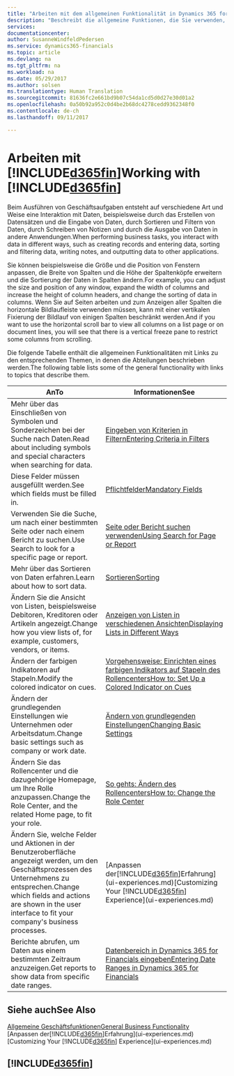 ```yaml
---
title: "Arbeiten mit dem allgemeinen Funktionalität in Dynamics 365 for Financials | Microsoft Docs"
description: "Beschreibt die allgemeine Funktionen, die Sie verwenden, um die Daten in den Finanzverhältnissen für Aktivitäten, wie Eingabe von Werten, Sortieren von Daten und Ändern von Ansichten auszuführen."
services: 
documentationcenter: 
author: SusanneWindfeldPedersen
ms.service: dynamics365-financials
ms.topic: article
ms.devlang: na
ms.tgt_pltfrm: na
ms.workload: na
ms.date: 05/29/2017
ms.author: solsen
ms.translationtype: Human Translation
ms.sourcegitcommit: 81636fc2e661bd9b07c54da1cd5d0d27e30d01a2
ms.openlocfilehash: 0a50b92a952c0d4be2b68dc4278cedd9362348f0
ms.contentlocale: de-ch
ms.lasthandoff: 09/11/2017

---
```

# <a name="working-with-included365finincludesd365finlongmdmd"></a><span data-ttu-id="64c1a-103">Arbeiten mit [!INCLUDE[d365fin](includes/d365fin_long_md.md)]</span><span class="sxs-lookup"><span data-stu-id="64c1a-103">Working with [!INCLUDE[d365fin](includes/d365fin_long_md.md)]</span></span>
<span data-ttu-id="64c1a-104">Beim Ausführen von Geschäftsaufgaben entsteht auf verschiedene Art und Weise eine Interaktion mit Daten, beispielsweise durch das Erstellen von Datensätzen und die Eingabe von Daten, durch Sortieren und Filtern von Daten, durch Schreiben von Notizen und durch die Ausgabe von Daten in andere Anwendungen.</span><span class="sxs-lookup"><span data-stu-id="64c1a-104">When performing business tasks, you interact with data in different ways, such as creating records and entering data, sorting and filtering data, writing notes, and outputting data to other applications.</span></span>

<span data-ttu-id="64c1a-105">Sie können beispielsweise die Größe und die Position von Fenstern anpassen, die Breite von Spalten und die Höhe der Spaltenköpfe erweitern und die Sortierung der Daten in Spalten ändern.</span><span class="sxs-lookup"><span data-stu-id="64c1a-105">For example, you can adjust the size and position of any window, expand the width of columns and increase the height of column headers, and change the sorting of data in columns.</span></span> <span data-ttu-id="64c1a-106">Wenn Sie auf Seiten arbeiten und zum Anzeigen aller Spalten die horizontale Bildlaufleiste verwenden müssen, kann mit einer vertikalen Fixierung der Bildlauf von einigen Spalten beschränkt werden.</span><span class="sxs-lookup"><span data-stu-id="64c1a-106">And if you want to use the horizontal scroll bar to view all columns on a list page or on document lines, you will see that there is a vertical freeze pane to restrict some columns from scrolling.</span></span>

<span data-ttu-id="64c1a-107">Die folgende Tabelle enthält die allgemeinen Funktionalitäten mit Links zu den entsprechenden Themen, in denen die Abteilungen beschrieben werden.</span><span class="sxs-lookup"><span data-stu-id="64c1a-107">The following table lists some of the general functionality with links to topics that describe them.</span></span>

| <span data-ttu-id="64c1a-108">An</span><span class="sxs-lookup"><span data-stu-id="64c1a-108">To</span></span> | <span data-ttu-id="64c1a-109">Informationen</span><span class="sxs-lookup"><span data-stu-id="64c1a-109">See</span></span> |
| --- | --- |
| <span data-ttu-id="64c1a-110">Mehr über das Einschließen von Symbolen und Sonderzeichen bei der Suche nach Daten.</span><span class="sxs-lookup"><span data-stu-id="64c1a-110">Read about including symbols and special characters when searching for data.</span></span> |[<span data-ttu-id="64c1a-111">Eingeben von Kriterien in Filtern</span><span class="sxs-lookup"><span data-stu-id="64c1a-111">Entering Criteria in Filters</span></span>](ui-enter-criteria-filters.md) |
| <span data-ttu-id="64c1a-112">Diese Felder müssen ausgefüllt werden.</span><span class="sxs-lookup"><span data-stu-id="64c1a-112">See which fields must be filled in.</span></span> |[<span data-ttu-id="64c1a-113">Pflichtfelder</span><span class="sxs-lookup"><span data-stu-id="64c1a-113">Mandatory Fields</span></span>](ui-mandatory-fields.md) |
| <span data-ttu-id="64c1a-114">Verwenden Sie die Suche, um nach einer bestimmten Seite oder nach einem Bericht zu suchen.</span><span class="sxs-lookup"><span data-stu-id="64c1a-114">Use Search to look for a specific page or report.</span></span> |[<span data-ttu-id="64c1a-115">Seite oder Bericht suchen verwenden</span><span class="sxs-lookup"><span data-stu-id="64c1a-115">Using Search for Page or Report</span></span>](ui-search.md) |
| <span data-ttu-id="64c1a-116">Mehr über das Sortieren von Daten erfahren.</span><span class="sxs-lookup"><span data-stu-id="64c1a-116">Learn about how to sort data.</span></span> |[<span data-ttu-id="64c1a-117">Sortieren</span><span class="sxs-lookup"><span data-stu-id="64c1a-117">Sorting</span></span>](ui-sorting.md) |
| <span data-ttu-id="64c1a-118">Ändern Sie die Ansicht von Listen, beispielsweise Debitoren, Kreditoren oder Artikeln angezeigt.</span><span class="sxs-lookup"><span data-stu-id="64c1a-118">Change how you view lists of, for example, customers, vendors, or items.</span></span> |[<span data-ttu-id="64c1a-119">Anzeigen von Listen in verschiedenen Ansichten</span><span class="sxs-lookup"><span data-stu-id="64c1a-119">Displaying Lists in Different Ways</span></span>](across-display-lists-different-views.md) |
| <span data-ttu-id="64c1a-120">Ändern der farbigen Indikatoren auf Stapeln.</span><span class="sxs-lookup"><span data-stu-id="64c1a-120">Modify the colored indicator on cues.</span></span> |[<span data-ttu-id="64c1a-121">Vorgehensweise: Einrichten eines farbigen Indikators auf Stapeln des Rollencenters</span><span class="sxs-lookup"><span data-stu-id="64c1a-121">How to: Set Up a Colored Indicator on Cues</span></span>](ui-how-setup-colored-indicator-cues.md) |
| <span data-ttu-id="64c1a-122">Ändern der grundlegenden Einstellungen wie Unternehmen oder Arbeitsdatum.</span><span class="sxs-lookup"><span data-stu-id="64c1a-122">Change basic settings such as company or work date.</span></span> |[<span data-ttu-id="64c1a-123">Ändern von grundlegenden Einstellungen</span><span class="sxs-lookup"><span data-stu-id="64c1a-123">Changing Basic Settings</span></span>](ui-change-basic-settings.md) |
| <span data-ttu-id="64c1a-124">Ändern Sie das Rollencenter und die dazugehörige Homepage, um Ihre Rolle anzupassen.</span><span class="sxs-lookup"><span data-stu-id="64c1a-124">Change the Role Center, and the related Home page, to fit your role.</span></span> |[<span data-ttu-id="64c1a-125">So gehts: Ändern des Rollencenters</span><span class="sxs-lookup"><span data-stu-id="64c1a-125">How to: Change the Role Center</span></span>](change-role.md) |
| <span data-ttu-id="64c1a-126">Ändern Sie, welche Felder und Aktionen in der Benutzeroberfläche angezeigt werden, um den Geschäftsprozessen des Unternehmens zu entsprechen.</span><span class="sxs-lookup"><span data-stu-id="64c1a-126">Change which fields and actions are shown in the user interface to fit your company's business processes.</span></span> |<span data-ttu-id="64c1a-127">[Anpassen der[!INCLUDE[d365fin](includes/d365fin_md.md)]Erfahrung](ui-experiences.md)</span><span class="sxs-lookup"><span data-stu-id="64c1a-127">[Customizing Your [!INCLUDE[d365fin](includes/d365fin_md.md)] Experience](ui-experiences.md)</span></span> |
| <span data-ttu-id="64c1a-128">Berichte abrufen, um Daten aus einem bestimmten Zeitraum anzuzeigen.</span><span class="sxs-lookup"><span data-stu-id="64c1a-128">Get reports to show data from specific date ranges.</span></span> |[<span data-ttu-id="64c1a-129">Datenbereich in Dynamics 365 for Financials eingeben</span><span class="sxs-lookup"><span data-stu-id="64c1a-129">Entering Date Ranges in Dynamics 365 for Financials</span></span>](ui-enter-date-ranges.md) |

## <a name="see-also"></a><span data-ttu-id="64c1a-130">Siehe auch</span><span class="sxs-lookup"><span data-stu-id="64c1a-130">See Also</span></span>
[<span data-ttu-id="64c1a-131">Allgemeine Geschäftsfunktionen</span><span class="sxs-lookup"><span data-stu-id="64c1a-131">General Business Functionality</span></span>](ui-across-business-areas.md)  
<span data-ttu-id="64c1a-132">[Anpassen der[!INCLUDE[d365fin](includes/d365fin_md.md)]Erfahrung](ui-experiences.md)</span><span class="sxs-lookup"><span data-stu-id="64c1a-132">[Customizing Your [!INCLUDE[d365fin](includes/d365fin_md.md)] Experience](ui-experiences.md)</span></span>  

## [!INCLUDE[d365fin](includes/free_trial_md.md)]

